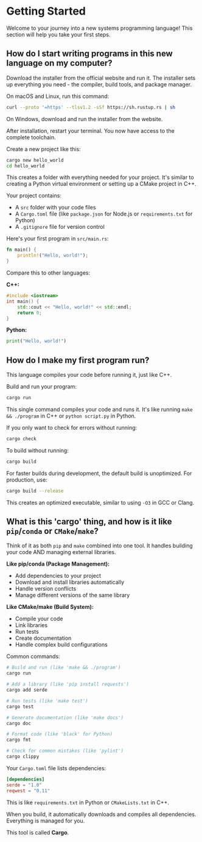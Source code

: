 # Getting Started

Welcome to your journey into a new systems programming language! This section will help you take your first steps.

## How do I start writing programs in this new language on my computer?

Download the installer from the official website and run it. The installer sets up everything you need - the compiler, build tools, and package manager.

On macOS and Linux, run this command:
```bash
curl --proto '=https' --tlsv1.2 -sSf https://sh.rustup.rs | sh
```

On Windows, download and run the installer from the website.

After installation, restart your terminal. You now have access to the complete toolchain.

Create a new project like this:
```bash
cargo new hello_world
cd hello_world
```

This creates a folder with everything needed for your project. It's similar to creating a Python virtual environment or setting up a CMake project in C++.

Your project contains:
- A `src` folder with your code files
- A `Cargo.toml` file (like `package.json` for Node.js or `requirements.txt` for Python)
- A `.gitignore` file for version control

Here's your first program in `src/main.rs`:

```rust
fn main() {
    println!("Hello, world!");
}
```

Compare this to other languages:

**C++:**
```cpp
#include <iostream>
int main() {
    std::cout << "Hello, world!" << std::endl;
    return 0;
}
```

**Python:**
```python
print("Hello, world!")
```

## How do I make my first program run?

This language compiles your code before running it, just like C++.

Build and run your program:
```bash
cargo run
```

This single command compiles your code and runs it. It's like running `make && ./program` in C++ or `python script.py` in Python.

If you only want to check for errors without running:
```bash
cargo check
```

To build without running:
```bash
cargo build
```

For faster builds during development, the default build is unoptimized. For production, use:
```bash
cargo build --release
```

This creates an optimized executable, similar to using `-O3` in GCC or Clang.

## What is this 'cargo' thing, and how is it like `pip`/`conda` or `CMake`/`make`?

Think of it as both `pip` and `make` combined into one tool. It handles building your code AND managing external libraries.

**Like pip/conda (Package Management):**
- Add dependencies to your project
- Download and install libraries automatically
- Handle version conflicts
- Manage different versions of the same library

**Like CMake/make (Build System):**
- Compile your code
- Link libraries
- Run tests
- Create documentation
- Handle complex build configurations

Common commands:

```bash
# Build and run (like 'make && ./program')
cargo run

# Add a library (like 'pip install requests')
cargo add serde

# Run tests (like 'make test')
cargo test

# Generate documentation (like 'make docs')
cargo doc

# Format code (like 'black' for Python)
cargo fmt

# Check for common mistakes (like 'pylint')
cargo clippy
```

Your `Cargo.toml` file lists dependencies:

```toml
[dependencies]
serde = "1.0"
reqwest = "0.11"
```

This is like `requirements.txt` in Python or `CMakeLists.txt` in C++.

When you build, it automatically downloads and compiles all dependencies. Everything is managed for you.

This tool is called **Cargo**.
